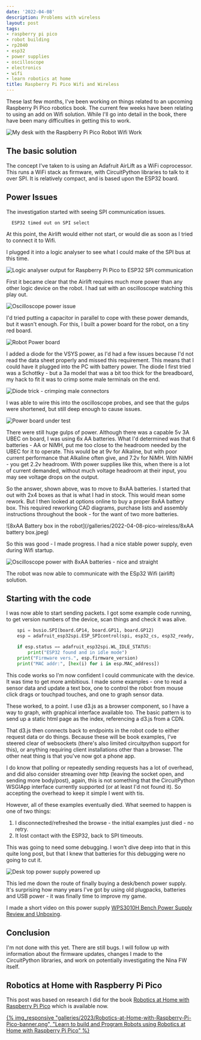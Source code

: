 ```yaml
---
date: '2022-04-08'
description: Problems with wireless
layout: post
tags:
- raspberry pi pico
- robot building
- rp2040
- esp32
- power supplies
- oscilloscope
- electronics
- wifi
- learn robotics at home
title: Raspberry Pi Pico Wifi and Wireless
---
```

These last few months, I've been working on things related to an upcoming Raspberry Pi Pico robotics book. The current few weeks have been relating to using an add on Wifi solution.
While I'll go into detail in the book, there have been many difficulties in getting this to work.

![My desk with the Raspberry Pi Pico Robot Wifi Work](/galleries/2022-04-08-pico-wireless/my_desk_with_robot_wifi_being_tested.JPG)

## The basic solution

The concept I've taken to is using an Adafruit AirLift as a WiFi coprocessor. This runs a WiFi stack as firmware, with CircuitPython libraries to talk to it over SPI. It is relatively compact, and is based upon the ESP32 board.

## Power Issues

The investigation started with seeing SPI communication issues.

```text
  ESP32 timed out on SPI select
```

At this point, the Airlift would either not start, or would die as soon as I tried to connect it to Wifi.

I plugged it into a logic analyser to see what I could make of the SPI bus at this time.

![Logic analyser output for Raspberry Pi Pico to ESP32 SPI communication](/galleries/2022-04-08-pico-wireless/logic_analyzer_screenshot.jpeg)

First it became clear that the Airlift requires much more power than any other logic device on the robot. I had sat with an oscilloscope watching this play out.

![Oscilloscope power issue](/galleries/2022-04-08-pico-wireless/oscilloscope_with_power_issue.JPG)

I'd tried putting a capacitor in parallel to cope with these power demands, but it wasn't enough. For this, I built a power board for the robot, on a tiny red board.

![Robot Power board](/galleries/2022-04-08-pico-wireless/power_board_during_testing.JPG)

I added a diode for the VSYS power, as I'd had a few issues because I'd not read the data sheet properly and missed this requirement. This means that I could have it plugged into the PC with battery power. The diode I first tried was a Schottky - but a 3a model that was a bit too thick for the breadboard, my hack to fit it was to crimp some male terminals on the end.

![Diode trick - crimping male connectors](/galleries/2022-04-08-pico-wireless/diode_adapted_for_breadboard.JPG)

I was able to wire this into the oscilloscope probes, and see that the gulps were shortened, but still deep enough to cause issues.

![Power board under test](/galleries/2022-04-08-pico-wireless/robot_power_board_being_tested.jpeg)

There were still huge gulps of power. Although there was a capable 5v 3A UBEC on board, I was using 6x AA batteries. What I'd determined was that 6 batteries - AA or NiMH, put me too close to the headroom needed by the UBEC for it to operate. This would be at 9v for Alkaline, but with poor current performance that Alkaline often give, and 7.2v for NiMH. With NiMH - you get 2.2v headroom. With power supplies like this, when there is a lot of current demanded, without much voltage headroom at their input, you may see voltage drops on the output.

So the answer, shown above, was to move to 8xAA batteries. I started that out with 2x4 boxes as that is what I had in stock. This would mean some rework. But I then looked at options online to buy a proper 8xAA battery box. This required reworking CAD diagrams, purchase lists and assembly instructions throughout the book - for the want of two more batteries.

![8xAA Battery box in the robot](/galleries/2022-04-08-pico-wireless/8xAA battery box.jpeg)

So this was good - I made progress. I had a nice stable power supply, even during Wifi startup.

![Oscilloscope power with 8xAA batteries - nice and straight](/galleries/2022-04-08-pico-wireless/nice_straight_line_power.jpeg)

The robot was now able to communicate with the ESp32 Wifi (airlift) solution.

## Starting with the code

I was now able to start sending packets. I got some example code running, to get version numbers of the device, scan things and check it was alive.

```python
    spi = busio.SPI(board.GP14, board.GP11, board.GP12)
    esp = adafruit_esp32spi.ESP_SPIcontrol(spi, esp32_cs, esp32_ready, esp32_reset)

    if esp.status == adafruit_esp32spi.WL_IDLE_STATUS:
        print("ESP32 found and in idle mode")
    print("Firmware vers.", esp.firmware_version)
    print("MAC addr:", [hex(i) for i in esp.MAC_address])
```

This code works so I'm now confident I could communicate with the device. It was time to get more ambitious.
I made some examples - one to read a sensor data and update a text box, one to control the robot from mouse click drags or touchpad touches, and one to graph sensor data.

These worked, to a point. I use d3.js as a browser component, so I have a way to graph, with graphical interface available too. The basic pattern is to send up a static html page as the index, referencing a d3.js from a CDN.

That d3.js then connects back to endpoints in the robot code to either request data or do things. Because these will be book examples, I've steered clear of websockets (there's also limited circuitpython support for this), or anything requiring client installations other than a browser. The other neat thing is that you've now got a phone app.

I do know that polling or repeatedly sending requests has a lot of overhead, and did also consider streaming over http (leaving the socket open, and sending more body/post), again, this is not something that the CircuitPython WSGIApp interface currently supported (or at least I'd not found it). So accepting the overhead to keep it simple I went with tis.

However, all of these examples eventually died. What seemed to happen is one of two things:

1. I disconnected/refreshed the browse - the initial examples just died - no retry.
2. It lost contact with the ESP32, back to SPI timeouts.

This was going to need some debugging. I won't dive deep into that in this quite long post, but that I knew that batteries for this debugging were no going to cut it.

![Desk top power supply powered up](/galleries/2022-04-08-pico-wireless/desk-power-supply-powered.png)

This led me down the route of finally buying a desk/bench power supply. It's surprising how many years I've got by using old plugpacks, batteries and USB power - it was finally time to improve my game.

I made a short video on this power supply [WPS3010H Bench Power Supply Review and Unboxing](https://youtu.be/c5XHqqMGqvE).

## Conclusion

I'm not done with this yet. There are still bugs. I will follow up with information about the firmware updates, changes I made to the CircuitPython libraries, and work on potentially investigating the Nina FW itself.

## Robotics at Home with Raspberry Pi Pico

This post was based on research I did for the book [Robotics at Home with Raspberry Pi Pico](https://packt.link/5swS2) which is available now.


<a href="https://packt.link/5swS2" title="Learn to build and Program Robots using Robotics at Home with Raspberry Pi Pico">{% img_responsive "galleries/2023/Robotics-at-Home-with-Raspberry-Pi-Pico-banner.png", "Learn to build and Program Robots using Robotics at Home with Raspberry Pi Pico" %}</a>
